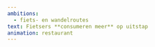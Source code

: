 ```yaml
---
ambitions:
  - fiets- en wandelroutes
text: Fietsers **consumeren meer** op uitstap
animation: restaurant
---
```

